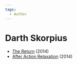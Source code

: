 ```yaml
---
tags:
  - Author
---
```


# Darth Skorpius

- [The Return](./thereturn.md) (2014)
- [After Action Relaxation](./afteractionrelaxation.md) (2014)